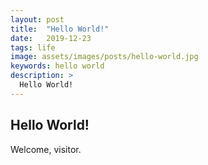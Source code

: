 ```yaml
---
layout: post
title:  "Hello World!"
date:   2019-12-23
tags: life
image: assets/images/posts/hello-world.jpg
keywords: hello world
description: >
  Hello World!
---
```

## Hello World!
Welcome, visitor.

